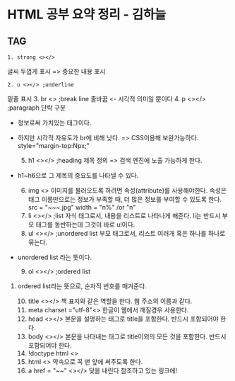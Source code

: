 HTML 공부 요약 정리 - 김하늘
===

TAG 
---
	1. strong <></>
글씨 두껍게 표시 => 중요한 내용 표시 

	2. u <></> ;underline
밑줄 표시 
	3. br <> ;break line
줄바꿈 <- 시각적 의미일 뿐이다 
	4. p <></> ;paragraph
단락 구분
- 정보로써 가치있는 태그이다.
* 하지만 시각적 자유도가 br에 비해 낮다. => CSS이용해 보완가능하다. 
style="margin-top:Npx;"	
			
            
            
	5. h1 <></> ;heading 
제목 정의 => 검색 엔진에 노출 가능하게 한다.
- h1~h6으로 그 제목의 중요도를 나타낼 수 있다.
	
    
	6. img <>
이미지를 불러오도록 하려면 속성(attribute)를 사용해야한다.
속성은 태그 이름만으로는 정보가 부족할 때, 더 많은 정보를 부여할 수 있도록 한다.
src = "~~~.jpg"
width = "n%" /or "n"
	7. li <></> ;list
자식 태그로서, 내용을 리스트로 나타나게 해준다.
li는 반드시 부모 태그를 동반하는데 그것이 바로 ul이다.
	8. ul <></> ;unordered list
부모 태그로서, 리스트 여러개 혹은 하나를 하나로 묶는다.
* unordered list 라는 뜻이다.
	
    
	9. ol <></> ;ordered list
1. ordered list라는 뜻으로, 순차적 번호를 매겨준다.
	
    
	10. title <></>
책 표지와 같은 역할을 한다.
웹 주소의 이름과 같다.
	11. meta charset ="utf-8"<>
한글이 웹에서 깨질경우 사용한다.
	12. head <></>
본문을 설명하는 태그로 title을 포함한다. 반드시 포함되어야 한다.
	13. body <></>
본문을 나타내는 태그로 title이외의 모든 것을 포함한다. 반드시 포함되어야 한다.
	14. !doctype html <>
	15. html <>
약속으로 꼭 맨 앞에 써주도록 한다.
	16. a href = "~~" <></>
닻을 내린다 참조하고 있는 링크에!




